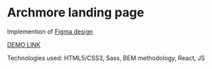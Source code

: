 # Archmore landing page
Implemention of [Figma design](https://www.figma.com/file/17bMVJ47qVpdLi7j0u2z9q/Archmove?node-id=0%3A1)

[DEMO LINK](https://julietta-m.github.io/archmove_layout)

Technologies used:  HTML5/CSS3, Sass, BEM methodology, React, JS
